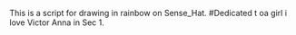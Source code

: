 This is a script for drawing in rainbow on Sense_Hat.
#Dedicated t oa girl i love Victor Anna in Sec 1.
